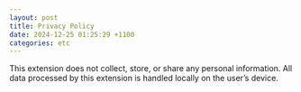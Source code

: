 ```yaml
---
layout: post
title: Privacy Policy
date: 2024-12-25 01:25:29 +1100
categories: etc
---
```


This extension does not collect, store, or share any personal information. All data processed by this extension is handled locally on the user’s device.